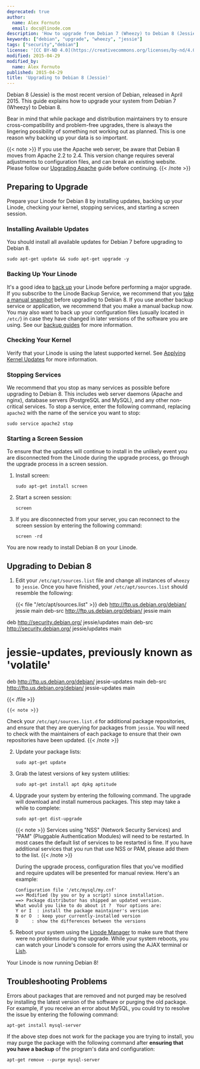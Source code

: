 ```yaml
---
deprecated: true
author:
  name: Alex Fornuto
  email: docs@linode.com
description: 'How to upgrade from Debian 7 (Wheezy) to Debian 8 (Jessie).'
keywords: ["debian", "upgrade", "wheezy", "jessie"]
tags: ["security","debian"]
license: '[CC BY-ND 4.0](https://creativecommons.org/licenses/by-nd/4.0)'
modified: 2015-04-29
modified_by:
  name: Alex Fornuto
published: 2015-04-29
title: 'Upgrading to Debian 8 (Jessie)'
---
```


Debian 8 (Jessie) is the most recent version of Debian, released in April 2015. This guide explains how to upgrade your system from Debian 7 (Wheezy) to Debian 8.

Bear in mind that while package and distribution maintainers try to ensure cross-compatibility and problem-free upgrades, there is always the lingering possibility of something not working out as planned. This is one reason why backing up your data is so important.

{{< note >}}
If you use the Apache web server, be aware that Debian 8 moves from Apache 2.2 to 2.4. This version change requires several adjustments to configuration files, and can break an existing website. Please follow our [Upgrading Apache](/docs/security/upgrading/updating-virtual-host-settings-from-apache-2-2-to-apache-2-4) guide before continuing.
{{< /note >}}

## Preparing to Upgrade

Prepare your Linode for Debian 8 by installing updates, backing up your Linode, checking your kernel, stopping services, and starting a screen session.

### Installing Available Updates

You should install all available updates for Debian 7 before upgrading to Debian 8.

    sudo apt-get update && sudo apt-get upgrade -y


### Backing Up Your Linode

It's a good idea to [back up](/docs/platform/backup-service) your Linode before performing a major upgrade. If you subscribe to the Linode Backup Service, we recommend that you [take a manual snapshot](/docs/security/backups/linode-backup-service/#take-a-manual-snapshot) before upgrading to Debian 8. If you use another backup service or application, we recommend that you make a manual backup now. You may also want to back up your configuration files (usually located in `/etc/`) in case they have changed in later versions of the software you are using. See our [backup guides](/docs/security/backups/) for more information.

### Checking Your Kernel

Verify that your Linode is using the latest supported kernel. See [Applying Kernel Updates](/docs/uptime/monitoring-and-maintaining-your-server/#applying-kernel-updates) for more information.

### Stopping Services

We recommend that you stop as many services as possible before upgrading to Debian 8. This includes web server daemons (Apache and nginx), database servers (PostgreSQL and MySQL), and any other non-critical services. To stop a service, enter the following command, replacing `apache2` with the name of the service you want to stop:

    sudo service apache2 stop

### Starting a Screen Session

To ensure that the updates will continue to install in the unlikely event you are disconnected from the Linode during the upgrade process, go through the upgrade process in a screen session.

1.  Install screen:

        sudo apt-get install screen

2.  Start a screen session:

        screen

3.  If you are disconnected from your server, you can reconnect to the screen session by entering the following command:

        screen -rd

You are now ready to install Debian 8 on your Linode.

## Upgrading to Debian 8

1.  Edit your `/etc/apt/sources.list` file and change all instances of `wheezy` to `jessie`. Once you have finished, your `/etc/apt/sources.list` should resemble the following:

    {{< file "/etc/apt/sources.list" >}}
deb http://ftp.us.debian.org/debian/ jessie main
deb-src http://ftp.us.debian.org/debian/ jessie main

deb http://security.debian.org/ jessie/updates main
deb-src http://security.debian.org/ jessie/updates main

# jessie-updates, previously known as 'volatile'
deb http://ftp.us.debian.org/debian/ jessie-updates main
deb-src http://ftp.us.debian.org/debian/ jessie-updates main

{{< /file >}}


    {{< note >}}
Check your `/etc/apt/sources.list.d` for additional package repositories, and ensure that they are querying for packages from `jessie`.  You will need to check with the maintainers of each package to ensure that their own repositories have been updated.
{{< /note >}}

2.  Update your package lists:

        sudo apt-get update

3.  Grab the latest versions of key system utilities:

        sudo apt-get install apt dpkg aptitude

4.  Upgrade your system by entering the following command. The upgrade will download and install numerous packages. This step may take a while to complete:

        sudo apt-get dist-upgrade

     {{< note >}}
Services using "NSS" (Network Security Services) and "PAM" (Pluggable Authentication Modules) will need to be restarted. In most cases the default list of services to be restarted is fine. If you have additional services that you run that use NSS or PAM, please add them to the list.
{{< /note >}}

    During the upgrade process, configuration files that you've modified and require updates will be presented for manual review. Here's an example:

        Configuration file '/etc/mysql/my.cnf'
        ==> Modified (by you or by a script) since installation.
        ==> Package distributor has shipped an updated version.
        What would you like to do about it ?  Your options are:
        Y or I  : install the package maintainer's version
        N or O  : keep your currently-installed version
        D     : show the differences between the versions


5.  Reboot your system using the [Linode Manager](https://manager.linode.com) to make sure that there were no problems during the upgrade. While your system reboots, you can watch your Linode's console for errors using the AJAX terminal or [Lish](/docs/platform/manager/using-the-linode-shell-lish/).

Your Linode is now running Debian 8!

## Troubleshooting Problems

Errors about packages that are removed and not purged may be resolved by installing the latest version of the software or purging the old package. For example, if you receive an error about MySQL, you could try to resolve the issue by entering the following command:

    apt-get install mysql-server

If the above step does not work for the package you are trying to install, you may purge the package with the following command after **ensuring that you have a backup** of the program's data and configuration:

    apt-get remove --purge mysql-server
